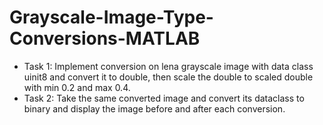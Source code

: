 # Grayscale-Image-Type-Conversions-MATLAB

- Task 1: Implement conversion on lena grayscale image with data class uinit8 and convert it to double, then scale the double to scaled double with min 0.2 and max 0.4.
- Task 2: Take the same converted image and convert its dataclass to binary and display the image before and after each conversion.
